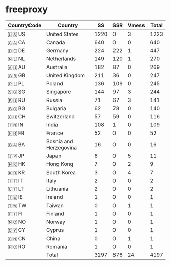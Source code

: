 # freeproxy

|CountryCode|Country|SS|SSR|Vmess|Total|
|  ----  | ----  |  ----  | ----  |  ----  | ----  |
|🇺🇸 US|United States|1220|0|3|1223|
|🇨🇦 CA|Canada|640|0|0|640|
|🇩🇪 DE|Germany|224|222|1|447|
|🇳🇱 NL|Netherlands|149|120|1|270|
|🇦🇺 AU|Australia|182|87|0|269|
|🇬🇧 GB|United Kingdom|211|36|0|247|
|🇵🇱 PL|Poland|136|109|0|245|
|🇸🇬 SG|Singapore|144|97|3|244|
|🇷🇺 RU|Russia|71|67|3|141|
|🇧🇬 BG|Bulgaria|62|78|0|140|
|🇨🇭 CH|Switzerland|57|59|0|116|
|🇮🇳 IN|India|108|1|0|109|
|🇫🇷 FR|France|52|0|0|52|
|🇧🇦 BA|Bosnia and Herzegovina|16|0|0|16|
|🇯🇵 JP|Japan|6|0|5|11|
|🇭🇰 HK|Hong Kong|7|0|2|9|
|🇰🇷 KR|South Korea|3|0|4|7|
|🇮🇹 IT|Italy|2|0|0|2|
|🇱🇹 LT|Lithuania|2|0|0|2|
|🇮🇪 IE|Ireland|1|0|0|1|
|🇹🇼 TW|Taiwan|0|0|1|1|
|🇫🇮 FI|Finland|1|0|0|1|
|🇳🇴 NO|Norway|1|0|0|1|
|🇨🇾 CY|Cyprus|1|0|0|1|
|🇨🇳 CN|China|0|0|1|1|
|🇷🇴 RO|Romania|1|0|0|1|
||Total|3297|876|24|4197|
